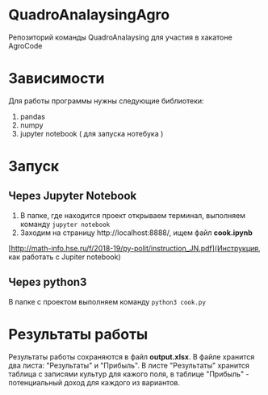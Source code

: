 # QuadroAnalaysingAgro
Репозиторий команды QuadroAnalaysing для участия в хакатоне AgroCode

# Зависимости
Для работы программы нужны следующие библиотеки:
1. pandas
2. numpy
3. jupyter notebook ( для запуска нотебука )

# Запуск
## Через Jupyter Notebook
1. В папке, где находится проект открываем терминал, выполняем команду `jupyter notebook`
2. Заходим на страницу http://localhost:8888/, ищем файл **cook.ipynb**

[http://math-info.hse.ru/f/2018-19/py-polit/instruction_JN.pdf](Инструкция, как работать с Jupiter notebook)

## Через python3
В папке с проектом выполняем команду `python3 cook.py`

# Результаты работы
Результаты работы сохраняются в файл **output.xlsx**.
В файле хранится два листа: "Результаты" и "Прибыль". В листе "Результаты" хранится таблица с записями культур для кажого поля, в таблице "Прибыль" - потенциальный доход для каждого из вариантов.
